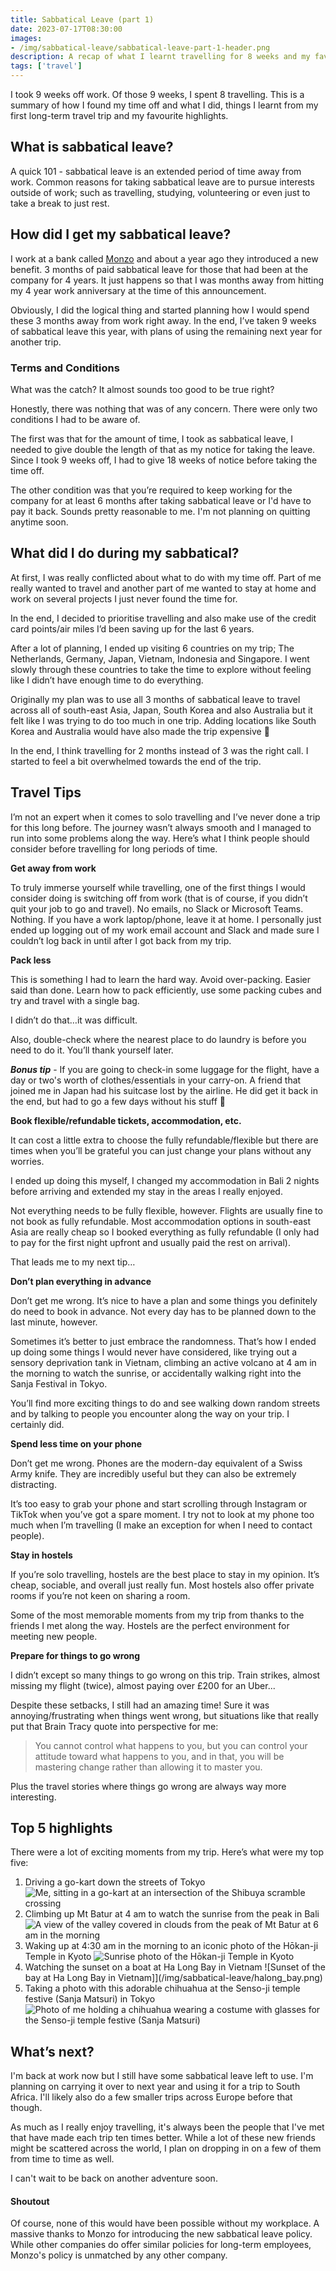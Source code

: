 ```yaml
---
title: Sabbatical Leave (part 1)
date: 2023-07-17T08:30:00
images: 
- /img/sabbatical-leave/sabbatical-leave-part-1-header.png
description: A recap of what I learnt travelling for 8 weeks and my favourite moments from my trip.
tags: ['travel']
---
```


I took 9 weeks off work. Of those 9 weeks, I spent 8 travelling. This is a summary of how I found my time off and what I did, things I learnt from my first long-term travel trip and my favourite highlights. 

## What is sabbatical leave?
A quick 101 - sabbatical leave is an extended period of time away from work. Common reasons for taking sabbatical leave are to pursue interests outside of work; such as travelling, studying, volunteering or even just to take a break to just rest.  

## How did I get my sabbatical leave?
I work at a bank called [Monzo](https://monzo.com/) and about a year ago they introduced a new benefit. 3 months of paid sabbatical leave for those that had been at the company for 4 years. It just happens so that I was months away from hitting my 4 year work anniversary at the time of this announcement. 

Obviously, I did the logical thing and started planning how I would spend these 3 months away from work right away. In the end, I’ve taken 9 weeks of sabbatical leave this year, with plans of using the remaining next year for another trip.

### Terms and Conditions
What was the catch? It almost sounds too good to be true right? 

Honestly, there was nothing that was of any concern. There were only two conditions I had to be aware of. 

The first was that for the amount of time, I took as sabbatical leave, I needed to give double the length of that as my notice for taking the leave. Since I took 9 weeks off, I had to give 18 weeks of notice before taking the time off.

The other condition was that you’re required to keep working for the company for at least 6 months after taking sabbatical leave or I'd have to pay it back. Sounds pretty reasonable to me. I'm not planning on quitting anytime soon.

## What did I do during my sabbatical?
At first, I was really conflicted about what to do with my time off. Part of me really wanted to travel and another part of me wanted to stay at home and work on several projects I just never found the time for.

In the end, I decided to prioritise travelling and also make use of the credit card points/air miles I’d been saving up for the last 6 years.

After a lot of planning, I ended up visiting 6 countries on my trip; The Netherlands, Germany, Japan, Vietnam, Indonesia and Singapore. I went slowly through these countries to take the time to explore without feeling like I didn’t have enough time to do everything.

Originally my plan was to use all 3 months of sabbatical leave to travel across all of south-east Asia, Japan, South Korea and also Australia but it felt like I was trying to do too much in one trip. Adding locations like South Korea and Australia would have also made the trip expensive 💸

In the end, I think travelling for 2 months instead of 3 was the right call. I started to feel a bit overwhelmed towards the end of the trip.

## Travel Tips
I’m not an expert when it comes to solo travelling and I’ve never done a trip for this long before. The journey wasn’t always smooth and I managed to run into some problems along the way. Here’s what I think people should consider before travelling for long periods of time.
 
**Get away from work**

To truly immerse yourself while travelling, one of the first things I would consider doing is switching off from work (that is of course, if you didn’t quit your job to go and travel). No emails, no Slack or Microsoft Teams. Nothing. If you have a work laptop/phone, leave it at home. I personally just ended up logging out of my work email account and Slack and made sure I couldn’t log back in until after I got back from my trip.

**Pack less**

This is something I had to learn the hard way. Avoid over-packing. Easier said than done. Learn how to pack efficiently, use some packing cubes and try and travel with a single bag. 

I didn’t do that…it was difficult. 

Also, double-check where the nearest place to do laundry is before you need to do it. You’ll thank yourself later. 

***Bonus tip*** - If you are going to check-in some luggage for the flight, have a day or two's worth of clothes/essentials in your carry-on. A friend that joined me in Japan had his suitcase lost by the airline. He did get it back in the end, but had to go a few days without his stuff 😬

**Book flexible/refundable tickets, accommodation, etc.**

It can cost a little extra to choose the fully refundable/flexible but there are times when you’ll be grateful you can just change your plans without any worries. 

I ended up doing this myself, I changed my accommodation in Bali 2 nights before arriving and extended my stay in the areas I really enjoyed.

Not everything needs to be fully flexible, however. Flights are usually fine to not book as fully refundable. Most accommodation options in south-east Asia are really cheap so I booked everything as fully refundable (I only had to pay for the first night upfront and usually paid the rest on arrival).

That leads me to my next tip…

**Don’t plan everything in advance**

Don’t get me wrong. It’s nice to have a plan and some things you definitely do need to book in advance. Not every day has to be planned down to the last minute, however.

Sometimes it’s better to just embrace the randomness. That’s how I ended up doing some things I would never have considered, like trying out a sensory deprivation tank in Vietnam, climbing an active volcano at 4 am in the morning to watch the sunrise, or accidentally walking right into the Sanja Festival in Tokyo.

You’ll find more exciting things to do and see walking down random streets and by talking to people you encounter along the way on your trip. I certainly did. 

**Spend less time on your phone**

Don’t get me wrong. Phones are the modern-day equivalent of a Swiss Army knife. They are incredibly useful but they can also be extremely distracting. 

It’s too easy to grab your phone and start scrolling through Instagram or TikTok when you’ve got a spare moment. I try not to look at my phone too much when I’m travelling (I make an exception for when I need to contact people).

**Stay in hostels**

If you’re solo travelling, hostels are the best place to stay in my opinion. It’s cheap, sociable, and overall just really fun. Most hostels also offer private rooms if you’re not keen on sharing a room. 

Some of the most memorable moments from my trip from thanks to the friends I met along the way. Hostels are the perfect environment for meeting new people.

**Prepare for things to go wrong**

I didn’t except so many things to go wrong on this trip. Train strikes, almost missing my flight (twice), almost paying over £200 for an Uber...

Despite these setbacks, I still had an amazing time! Sure it was annoying/frustrating when things went wrong, but situations like that really put that Brain Tracy quote into perspective for me:

> You cannot control what happens to you, but you can control your attitude toward what happens to you, and in that, you will be mastering change rather than allowing it to master you.

Plus the travel stories where things go wrong are always way more interesting.
## Top 5 highlights
There were a lot of exciting moments from my trip. Here’s what were my top five:
1. Driving a go-kart down the streets of Tokyo
![Me, sitting in a go-kart at an intersection of the Shibuya scramble crossing](/img/sabbatical-leave/tokyo_go_karts.png)
2. Climbing up Mt Batur at 4 am to watch the sunrise from the peak in Bali
![A view of the valley covered in clouds from the peak of Mt Batur at 6 am in the morning](/img/sabbatical-leave/mt_batur.png)
3. Waking up at 4:30 am in the morning to an iconic photo of the Hōkan-ji Temple in Kyoto
![Sunrise photo of the Hōkan-ji Temple in Kyoto](/img/sabbatical-leave/hokan_ji.png)
4. Watching the sunset on a boat at Ha Long Bay in Vietnam
![Sunset of the bay at Ha Long Bay in Vietnam]](/img/sabbatical-leave/halong_bay.png)
5. Taking a photo with this adorable chihuahua at the Senso-ji temple festive (Sanja Matsuri) in Tokyo
![Photo of me holding a chihuahua wearing a costume with glasses for the Senso-ji temple festive (Sanja Matsuri)](/img/sabbatical-leave/chihuahua.png)

## What’s next?
I'm back at work now but I still have some sabbatical leave left to use. I'm planning on carrying it over to next year and using it for a trip to South Africa. I'll likely also do a few smaller trips across Europe before that though. 

As much as I really enjoy travelling, it's always been the people that I've met that have made each trip ten times better. While a lot of these new friends might be scattered across the world, I plan on dropping in on a few of them from time to time as well.

I can't wait to be back on another adventure soon.

#### Shoutout

Of course, none of this would have been possible without my workplace. A massive thanks to Monzo for introducing the new sabbatical leave policy. While other companies do offer similar policies for long-term employees, Monzo's policy is unmatched by any other company.